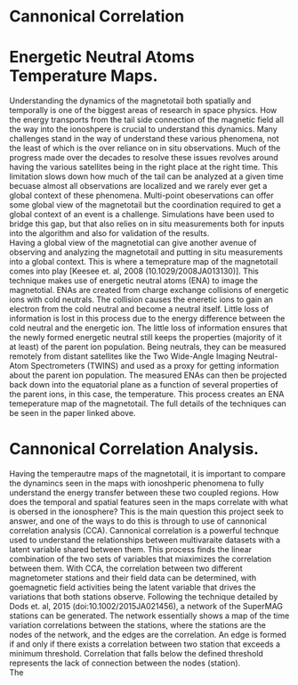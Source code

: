 # Cannonical Correlation

  # Energetic Neutral Atoms Temperature Maps.

 Understanding the dynamics of the magnetotail both spatially and temporally is one of the biggest areas of research in space physics. How the energy transports from the tail side connection of the magnetic field all the way into the ionoshpere is crucial to understand this dynamics. Many challenges stand in the way of understand these various phenomena, not the least of which is the over reliance on in situ observations. Much of the progress made over the decades to resolve these issues revolves around having the various satellites being in the right place at the right time. This limitation slows down how much of the tail can be analyzed at a given time becuase almost all observations are localized and we rarely ever get a global context of these phenomena. Multi-point obeservations can offer some global view of the magnetotail but the coordination required to get a global context of an event is a challenge. Simulations have been used to bridge this gap, but that also relies on in situ measurements both for inputs into the algorithm and also for validation of the results.       
 Having a global view of the magnetotial can give another avenue of observing and analyzing the magnetotail and putting in situ measurements into a global context. This is where a temeprature map of the magnetotail comes into play [Keesee et. al, 2008 (10.1029/2008JA013130)]. This technique makes use of energetic neutral atoms (ENA) to image the magnetotial. ENAs are created from charge exchange collisions of energetic ions with cold neutrals. The collision causes the eneretic ions to gain an electron from the cold neutral and become a neutral itself. Little loss of information is lost in this process due to the energy difference between the cold neutral and the energetic ion. The little loss of information ensures that the newly formed energetic neutral still keeps the properties (majority of it at least) of the parent ion population. Being neutrals, they can be measured remotely from distant satellites like the Two Wide-Angle Imaging Neutral-Atom Spectrometers (TWINS) and used as a proxy for getting information about the parent ion population. The measured ENAs can then be projected back down into the equatorial plane as a function of several properties of the parent ions, in this case, the temperature. This process creates an ENA temeperature map of the magnetotail. The full details of the techniques can be seen in the paper linked above. 

# Cannonical Correlation Analysis.

Having the temperautre maps of the magnetotail, it is important to compare the dynamincs seen in the maps with ionoshperic phenomena to fully understand the energy transfer between these two coupled regions. How does the temporal and spatial features seen in the maps correlate with what is obersed in the ionosphere? This is the main question this project seek to answer, and one of the ways to do this is through to use of cannonical correlation analysis (CCA). Cannonical correlation is a powerful technque used to understand the relationships between multivaraite datasets with a  latent variable shared between them. This process finds the linear combination of the two sets of variables that miaximizes the correlation between them. With CCA, the correlation between two different magnetometer stations and their field data can be determined, with goemagnetic field activities being the latent variable that drives the variations that both stations observe. Following the technique detailed by Dods et. al, 2015 (doi:10.1002/2015JA021456), a network of the SuperMAG stations can be generated. The network essentially shows a map of the time variation correlations between the stations, where the stations are the nodes of the network, and the edges are the correlation. An edge is formed if and only if there exists a correlation between two station that exceeds a minimum threshold. Correlation that falls below the defined threshold represents the lack of connection between the nodes (station).       
The 

